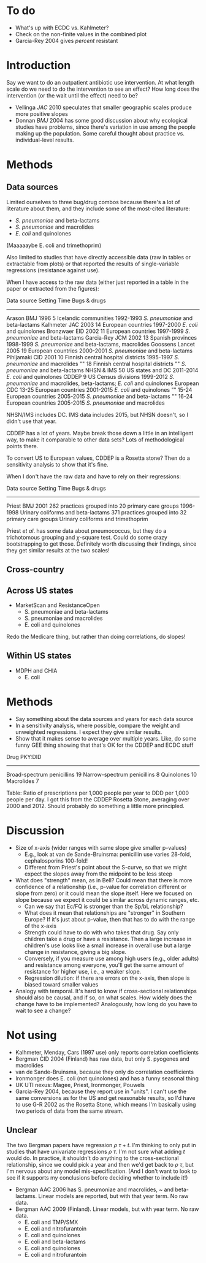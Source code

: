 # To do

- What's up with ECDC vs. Kahlmeter?
- Check on the non-finite values in the combined plot
- Garcia-Rey 2004 gives *percent* resistant

# Introduction

Say we want to do an outpatient antibiotic use intervention. At what length scale do we need to do the intervention to see an effect? How long does the intervention (or the wait until the effect) need to be?

- Vellinga *JAC* 2010 speculates that smaller geographic scales produce more positive slopes
- Donnan *BMJ* 2004 has some good discussion about why ecological studies have problems, since there's variation in use among the people making up the population. Some careful thought about practice vs. individual-level results.

# Methods

## Data sources

Limited ourselves to three bug/drug combos because there's a lot of literature about them, and they include some of the most-cited literature:

- *S. pneumoniae* and beta-lactams
- *S. pneumoniae* and macrolides
- *E. coli* and quinolones

(Maaaaaybe E. coli and trimethoprim)

Also limited to studies that have directly accessible data (raw in tables or extractable from plots) or that reported the results of single-variable regressions (resistance against use).

When I have access to the raw data (either just reported in a table in the paper or extracted from the figures):

Data source          Setting                               Time      Bugs & drugs
-----------          -------                               ----      ------------
Arason BMJ 1996      5 Icelandic communities               1992-1993 *S. pneumoniae* and beta-lactams
Kalhmeter JAC 2003   14 European countries                 1997-2000 *E. coli* and quinolones
Bronzwaer EID 2002   11 European countries                 1997-1999 *S. pneumoniae* and beta-lactams
Garcia-Rey JCM 2002  13 Spanish provinces                  1998-1999 *S. pneumoniae* and beta-lactams, macrolides
Goossens Lancet 2005 19 European countries                 2000-2001 *S. pneumoniae* and beta-lactams
Pihljamaki CID 2001  10 Finnish central hospital districts 1995-1997 *S. pneumoniae* and macrolides
""                   18 Finnish central hospital districts ""        *S. pneumoniae* and beta-lactams
NHSN & IMS           50 US states and DC                   2011-2014 *E. coli* and quinolones
CDDEP                9 US Census divisions                 1999-2012 *S. pneumoniae* and macrolides, beta-lactams; *E. coli* and quinolones
European CDC         13-25 European countries              2001-2015 *E. coli* and quinolones
""                   15-24 European countries              2005-2015 *S. pneumoniae* and beta-lactams
""                   16-24 European countries              2005-2015 *S. pneumoniae* and macrolides

NHSN/IMS includes DC. IMS data includes 2015, but NHSN doesn't, so I didn't use
that year.

CDDEP has a lot of years. Maybe break those down a little in an intelligent
way, to make it comparable to other data sets? Lots of methodological points there.

To convert US to European values, CDDEP is a Rosetta stone? Then do a sensitivity analysis to show that it's fine.

When I don't have the raw data and have to rely on their regressions:

Data source         Setting                                           Time      Bugs & drugs
-----------         -------                                           ----      ------------
Priest BMJ 2001     262 practices grouped into 20 primary care groups 1996-1998 Urinary coliforms and beta-lactams
                    371 practices grouped into 32 primary care groups           Urinary coliforms and trimethoprim

Priest *et al*. has some data about pneumococcus, but they do a trichotomous
grouping and $\chi$-square test. Could do some crazy bootstrapping to get
those. Definitely worth discussing their findings, since they get similar
results at the two scales!

## Cross-country

## Across US states

- MarketScan and ResistanceOpen
    - S. pneumoniae and beta-lactams
    - S. pneumoniae and macrolides
    - E. coli and quinolones

Redo the Medicare thing, but rather than doing correlations, do slopes!

## Within US states

- MDPH and CHIA
    - E. coli

# Methods

- Say something about the data sources and years for each data source
- In a sensitivity analysis, where possible, compare the weight and unweighted regressions. I expect they give similar results.
- Show that it makes sense to average over multiple years. Like, do some funny GEE thing showing that that's OK for the CDDEP and ECDC stuff

Drug                        PKY:DID
--------------------------- -------
Broad-spectrum penicillins  19
Narrow-spectrum penicillins 8
Quinolones                  10
Macrolides                  7

Table: Ratio of prescriptions per 1,000 people per year to DDD per 1,000 people per day. I got this from the CDDEP Rosetta Stone, averaging over 2000 and 2012. Should probably do something a little more principled.

# Discussion

- Size of x-axis (wider ranges with same slope give smaller p-values)
    - E.g., look at van de Sande-Bruinsma: penicillin use varies 28-fold, cephalosporins 100-fold!
    - Different from Priest's point about the S-curve, so that we might expect the slopes away from the midpoint to be less steep
- What does "strength" mean, as in Bell? Could mean that there is more confidence of a relationship (i.e., p-value for correlation different or slope from zero) or it could mean the slope itself. Here we focused on slope because we expect it could be similar across dynamic ranges, etc.
    - Can we say that Ec/FQ is stronger than the Sp/bL relationship?
    - What does it mean that relationships are "stronger" in Southern Europe? If it's just about p-value, then that has to do with the range of the x-axis
    - Strength could have to do with who takes that drug. Say only children take a drug or have a resistance. Then a large increase in children's use looks like a small increase in overall use but a large change in resistance, giving a big slope.
    - Conversely, if you measure use among high users (e.g., older adults) and resistance among everyone, you'll get the same amount of resistance for higher use, i.e., a weaker slope.
    - Regression dilution: if there are errors on the x-axis, then slope is biased toward smaller values
- Analogy with temporal. It's hard to know if cross-sectional relationships should also be causal, and if so, on what scales. How widely does the change have to be implemented? Analogously, how long do you have to wait to see a change?

# Not using

- Kalhmeter, Menday, Cars (1997 use) only reports correlation coefficients
- Bergman CID 2004 (Finland) has raw data, but only S. pyogenes and macrolides
- van de Sande-Bruinsma, because they only do correlation coefficients
- Ironmonger does E. coli (not quinolones) and has a funny seasonal thing
- UK UTI nexus: Magee, Priest, Ironmonger, Pouwels
- Garcia-Rey 2004, because they report use in "units". I can't use the same conversions as for the US and get reasonable results, so I'd have to use G-R 2002 as the Rosetta Stone, which means I'm basically using two periods of data from the same stream.

## Unclear

The two Bergman papers have regression $\rho ~ \tau + t$. I'm thinking to only
put in studies that have univariate regressions $\rho ~ \tau$. I'm not sure
what adding $t$ would do. In practice, it shouldn't do anything to the
cross-sectional relationship, since we could pick a year and then we'd get back
to $\rho ~ \tau$, but I'm nervous about any model mis-specification. (And I
don't want to look to see if it supports my conclusions before deciding whether
to include it!)

- Bergman AAC 2006 has S. pneumoniae and macrolides, ~ and beta-lactams. Linear models are reported, but with that year term. No raw data.
- Bergman AAC 2009 (Finland). Linear models, but with year term. No raw data.
    - E. coli and TMP/SMX
    - E. coli and nitrofurantoin
    - E. coli and quinolones
    - E. coli and beta-lactams
    - E. coli and quinolones
    - E. coli and nitrofurantoin

